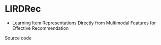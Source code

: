 # LIRDRec
- Learning Item Representations Directly from Multimodal Features for Effective Recommendation

Source code
